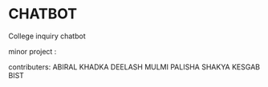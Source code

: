 # CHATBOT
College inquiry chatbot

minor project :

contributers:
ABIRAL KHADKA
DEELASH MULMI
PALISHA SHAKYA
KESGAB BIST
